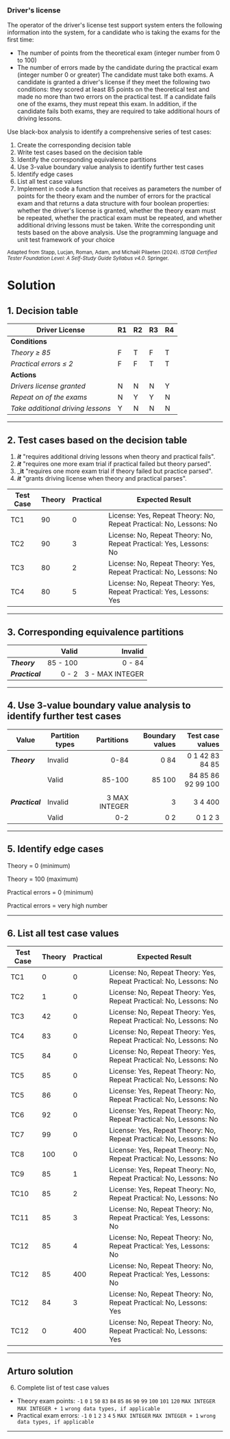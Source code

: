 ### Driver's license

The operator of the driver's license test support system enters the following information into the system, for a
candidate who is taking the exams for the first time:

- The number of points from the theoretical exam (integer number from 0 to 100)
- The number of errors made by the candidate during the practical exam (integer number 0 or greater)
  The candidate must take both exams. A candidate is granted a driver's license if they meet the following two
  conditions: they scored at least 85 points on the theoretical test and made no more than two errors on the practical
  test. If a candidate fails one of the exams, they must repeat this exam. In addition, if the candidate fails both
  exams, they are required to take additional hours of driving lessons.

Use black-box analysis to identify a comprehensive series of test cases:

1. Create the corresponding decision table
2. Write test cases based on the decision table
3. Identify the corresponding equivalence partitions
4. Use 3-value boundary value analysis to identify further test cases
5. Identify edge cases
6. List all test case values
7. Implement in code a function that receives as parameters the number of points for the theory exam and the number of
   errors for the practical exam and that returns a data structure with four boolean properties: whether the driver's
   license is granted, whether the theory exam must be repeated, whether the practical exam must be repeated, and
   whether additional driving lessons must be taken. Write the corresponding unit tests based on the above analysis. Use
   the programming language and unit test framework of your choice

<sub>Adapted from Stapp, Lucjan, Roman, Adam, and Michaël Pilaeten (2024). _ISTQB Certified Tester Foundation Level: A
Self-Study Guide Syllabus v4.0_. Springer.</sub>

# Solution

## 1. Decision table

| **Driver License**                | R1 | R2 | R3 | R4 |
|-----------------------------------|----|----|----|----|
| **Conditions**                    |    |    |    |    |
| _Theory ≥ 85_                     | F  | T  | F  | T  |
| _Practical errors ≤ 2_            | F  | F  | T  | T  |
| **Actions**                       |
| _Drivers license granted_         | N  | N  | N  | Y  |
| _Repeat on of the exams_          | N  | Y  | Y  | N  |
| _Take additional driving lessons_ | Y  | N  | N  | N  |

---

## 2. Test cases based on the decision table

1. ___it___ "requires additional driving lessons when theory and practical fails".
2. ___it___ "requires one more exam trial if practical failed but theory parsed".
3. ___it__ "requires one more exam trial if theory failed but practice parsed".
4. ___it___ "grants driving license when theory and practical parses".

| Test Case | Theory | Practical | Expected Result                                                      |
|-----------|--------|-----------|----------------------------------------------------------------------|
| TC1       | 90     | 0         | License: Yes, Repeat Theory: No, Repeat Practical: No, Lessons: No   |
| TC2       | 90     | 3         | License: No, Repeat Theory: No, Repeat Practical: Yes, Lessons: No   |
| TC3       | 80     | 2         | License: No, Repeat Theory: Yes, Repeat Practical: No, Lessons: No   |
| TC4       | 80     | 5         | License: No, Repeat Theory: Yes, Repeat Practical: Yes, Lessons: Yes |

---

## 3. Corresponding equivalence partitions

|                 |    Valid |         Invalid |
|-----------------|---------:|----------------:|
| **_Theory_**    | 85 - 100 |          0 - 84 |
| **_Practical_** |    0 - 2 | 3 - MAX INTEGER |

---

## 4. Use 3-value boundary value analysis to identify further test cases

| Value           | Partition types |    Partitions | Boundary values |   Test case values |
|-----------------|-----------------|--------------:|----------------:|-------------------:|
| **_Theory_**    | Invalid         |          0-84 |            0 84 |    0 1 42 83 84 85 |
|                 | Valid           |        85-100 |          85 100 | 84 85 86 92 99 100 |
|                 |                 |               |                 |                    |
| **_Practical_** | Invalid         | 3 MAX INTEGER |               3 |            3 4 400 |
|                 | Valid           |           0-2 |             0 2 |            0 1 2 3 |

---

## 5. Identify edge cases

Theory = 0 (minimum)

Theory = 100 (maximum)

Practical errors = 0 (minimum)

Practical errors = very high number

---

## 6. List all test case values

| Test Case | Theory | Practical | Expected Result                                                    |
|-----------|--------|-----------|--------------------------------------------------------------------|
| TC1       | 0      | 0         | License: No, Repeat Theory: Yes, Repeat Practical: No, Lessons: No |
| TC2       | 1      | 0         | License: No, Repeat Theory: Yes, Repeat Practical: No, Lessons: No |
| TC3       | 42     | 0         | License: No, Repeat Theory: Yes, Repeat Practical: No, Lessons: No |
| TC4       | 83     | 0         | License: No, Repeat Theory: Yes, Repeat Practical: No, Lessons: No |
| TC5       | 84     | 0         | License: No, Repeat Theory: Yes, Repeat Practical: No, Lessons: No |
| TC5       | 85     | 0         | License: Yes, Repeat Theory: No, Repeat Practical: No, Lessons: No |
| TC5       | 86     | 0         | License: Yes, Repeat Theory: No, Repeat Practical: No, Lessons: No |
| TC6       | 92     | 0         | License: Yes, Repeat Theory: No, Repeat Practical: No, Lessons: No |
| TC7       | 99     | 0         | License: Yes, Repeat Theory: No, Repeat Practical: No, Lessons: No |
| TC8       | 100    | 0         | License: Yes, Repeat Theory: No, Repeat Practical: No, Lessons: No |
| TC9       | 85     | 1         | License: Yes, Repeat Theory: No, Repeat Practical: No, Lessons: No |
| TC10      | 85     | 2         | License: Yes, Repeat Theory: No, Repeat Practical: No, Lessons: No |
| TC11      | 85     | 3         | License: No, Repeat Theory: No, Repeat Practical: Yes, Lessons: No |
| TC12      | 85     | 4         | License: No, Repeat Theory: No, Repeat Practical: Yes, Lessons: No |
| TC12      | 85     | 400       | License: No, Repeat Theory: No, Repeat Practical: Yes, Lessons: No |
| TC12      | 84     | 3         | License: No, Repeat Theory: No, Repeat Practical: No, Lessons: Yes |
| TC12      | 0      | 400       | License: No, Repeat Theory: No, Repeat Practical: No, Lessons: Yes |

---

## Arturo solution

6. Complete list of test case values

- Theory exam points: `-1` `0` `1` `50` `83` `84` `85` `86` `90` `99` `100` `101` `120` `MAX INTEGER` `MAX INTEGER + 1`
  `wrong data types, if applicable`
- Practical exam errors: `-1` `0` `1` `2` `3` `4` `5` `MAX INTEGER` `MAX INTEGER + 1` `wrong data types, if applicable`

---